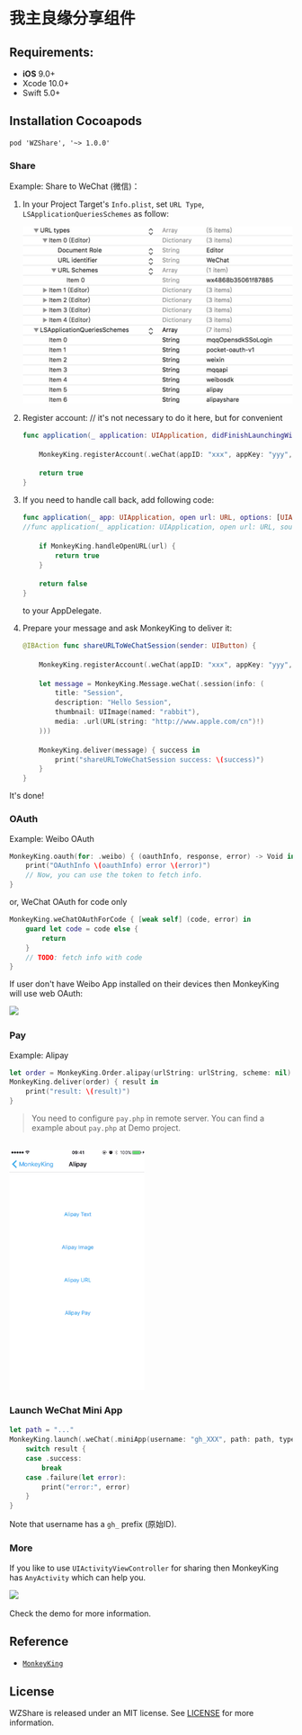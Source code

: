# 我主良缘分享组件

## Requirements:
- **iOS** 9.0+
- Xcode 10.0+
- Swift 5.0+


## Installation Cocoapods
<pre><code class="ruby language-ruby">pod 'WZShare', '~> 1.0.0'</code></pre>


### Share

Example: Share to WeChat (微信)：

1. In your Project Target's `Info.plist`, set `URL Type`, `LSApplicationQueriesSchemes` as follow:

	<img src="https://raw.githubusercontent.com/nixzhu/MonkeyKing/master/images/infoList.png" width="600">

2. Register account: // it's not necessary to do it here, but for convenient

	```swift
	func application(_ application: UIApplication, didFinishLaunchingWithOptions launchOptions: [UIApplicationLaunchOptionsKey: Any]?) -> Bool {

	    MonkeyKing.registerAccount(.weChat(appID: "xxx", appKey: "yyy", miniAppID: nil))

	    return true
	}
	```

3. If you need to handle call back, add following code:

	```swift
    func application(_ app: UIApplication, open url: URL, options: [UIApplicationOpenURLOptionsKey : Any] = [:]) -> Bool {
    //func application(_ application: UIApplication, open url: URL, sourceApplication: String?, annotation: Any) -> Bool { // only for iOS 8

        if MonkeyKing.handleOpenURL(url) {
            return true
        }

        return false
    }
	```

	to your AppDelegate.

4. Prepare your message and ask MonkeyKing to deliver it:

	```swift
    @IBAction func shareURLToWeChatSession(sender: UIButton) {

        MonkeyKing.registerAccount(.weChat(appID: "xxx", appKey: "yyy", miniAppID: nil)) // you can do it here (just before deliver)

        let message = MonkeyKing.Message.weChat(.session(info: (
            title: "Session",
            description: "Hello Session",
            thumbnail: UIImage(named: "rabbit"),
            media: .url(URL(string: "http://www.apple.com/cn")!)
        )))

        MonkeyKing.deliver(message) { success in
            print("shareURLToWeChatSession success: \(success)")
        }
    }
	```

It's done!


### OAuth

Example: Weibo OAuth

```swift
MonkeyKing.oauth(for: .weibo) { (oauthInfo, response, error) -> Void in
    print("OAuthInfo \(oauthInfo) error \(error)")
    // Now, you can use the token to fetch info.
}
```

or, WeChat OAuth for code only

``` swift
MonkeyKing.weChatOAuthForCode { [weak self] (code, error) in
    guard let code = code else {
        return
    }
    // TODO: fetch info with code
}
```

If user don't have Weibo App installed on their devices then MonkeyKing will use web OAuth:

<img src="https://raw.githubusercontent.com/nixzhu/MonkeyKing/master/images/wbOAuth.png" width="240">


### Pay

Example: Alipay

```swift
let order = MonkeyKing.Order.alipay(urlString: urlString, scheme: nil)
MonkeyKing.deliver(order) { result in
    print("result: \(result)")
}
```
> You need to configure `pay.php` in remote server. You can find a example about `pay.php` at Demo project.

<br />

<img src="https://raw.githubusercontent.com/nixzhu/MonkeyKing/master/images/alipay.gif" width="240">


### Launch WeChat Mini App

``` swift
let path = "..."
MonkeyKing.launch(.weChat(.miniApp(username: "gh_XXX", path: path, type: .release))) { result in
    switch result {
    case .success:
        break
    case .failure(let error):
        print("error:", error)
    }
}
```

Note that username has a `gh_` prefix (原始ID).

### More

If you like to use `UIActivityViewController` for sharing then MonkeyKing has `AnyActivity` which can help you.

<img src="https://raw.githubusercontent.com/nixzhu/MonkeyKing/master/images/system_share.png" width="240">

Check the demo for more information.


## Reference
<ul>
<li><a href="https://github.com/nixzhu/MonkeyKing"><code>MonkeyKing</code></a></li>
</ul>

## License
WZShare is released under an MIT license. See [LICENSE](LICENSE) for more information.

